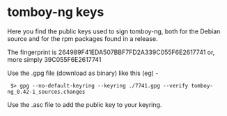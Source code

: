 tomboy-ng keys
==========

Here you find the public keys used to sign tomboy-ng, both for the Debian source and for the rpm packages found in a release.

The fingerprint is 264989F41EDA507BBF7FD2A339C055F6E2617741 or, more simply 39C055F6E2617741

Use the .gpg file (download as binary) like this (eg) -

     $> gpg --no-default-keyring --keyring ./7741.gpg --verify tomboy-ng_0.42-1_sources.changes

Use the .asc file to add the public key to your keyring.


